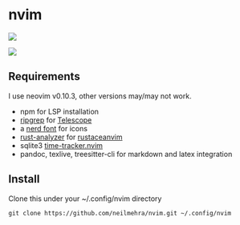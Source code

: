 # nvim
![](https://i.imgur.com/AbwVbZz.png)

![](https://i.imgur.com/5rHVL4e.png)

## Requirements
I use neovim v0.10.3, other versions may/may not work.

- npm for LSP installation
- [ripgrep](https://github.com/BurntSushi/ripgrep) for [Telescope](https://github.com/nvim-telescope/telescope.nvim)
- a [nerd font](https://github.com/ryanoasis/nerd-fonts) for icons
- [rust-analyzer](https://rust-analyzer.github.io/) for [rustaceanvim](https://github.com/mrcjkb/rustaceanvim)
- sqlite3 [time-tracker.nvim](https://github.com/3rd/time-tracker.nvim)
- pandoc, texlive, treesitter-cli for markdown and latex integration


## Install
Clone this under your ~/.config/nvim directory

```
git clone https://github.com/neilmehra/nvim.git ~/.config/nvim
```
